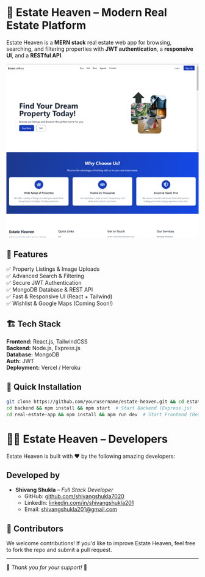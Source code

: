 # 🏡 Estate Heaven – Modern Real Estate Platform  

Estate Heaven is a **MERN stack** real estate web app for browsing, searching, and filtering properties with **JWT authentication**, a **responsive UI**, and a **RESTful API**.

![Img1](images/1.png)
![Img2](images/2.png)


## 🚀 Features  
✅ Property Listings & Image Uploads  
✅ Advanced Search & Filtering  
✅ Secure JWT Authentication  
✅ MongoDB Database & REST API  
✅ Fast & Responsive UI (React + Tailwind)  
✅ Wishlist & Google Maps (Coming Soon!)  

## 🏗 Tech Stack  
**Frontend:** React.js, TailwindCSS  
**Backend:** Node.js, Express.js  
**Database:** MongoDB  
**Auth:** JWT  
**Deployment:** Vercel / Heroku  

## 🔧 Quick Installation  
```sh
git clone https://github.com/yourusername/estate-heaven.git && cd estate-heaven
cd backend && npm install && npm start  # Start Backend (Express.js)
cd real-estate-app && npm install && npm run dev  # Start Frontend (React.js)

```
# 👨‍💻 Estate Heaven – Developers  

Estate Heaven is built with ❤️ by the following amazing developers:  

## Developed by  
- **Shivang Shukla** – *Full Stack Developer*  
  - GitHub: [github.com/shivangshukla7020](https://github.com/shivangshukla7020)  
  - LinkedIn: [linkedin.com/in/shivangshukla201](https://linkedin.com/in/shivangshukla201)  
  - Email: shivangshukla201@gmail.com  

## 🤝 Contributors  
We welcome contributions! If you'd like to improve Estate Heaven, feel free to fork the repo and submit a pull request.  

---

💙 *Thank you for your support!* 🚀  
